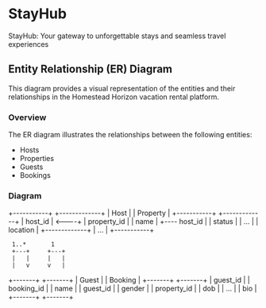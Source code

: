 # StayHub
StayHub: Your gateway to unforgettable stays and seamless travel experiences

## Entity Relationship (ER) Diagram

This diagram provides a visual representation of the entities and their relationships in the Homestead Horizon vacation rental platform.

### Overview

The ER diagram illustrates the relationships between the following entities:

- Hosts
- Properties
- Guests
- Bookings

### Diagram

 +-----------+        +-------------+
 |   Host    |        |   Property  |
 +-----------+        +-------------+
 |   host_id | <----+ | property_id |
 |   name    |      +---- host_id   |
 |   status  |           |   ...     |
 |  location |           +-------------+
 |  ...      |
 +-----------+

     1..*       1
     +---+     +---+
     |   |     |   |
     |   v     v   |
 +-------+     +-------+
 |  Guest  |     | Booking |
 +-------+     +-------+
 | guest_id |   | booking_id |
 |   name   |   |   guest_id |
 |  gender  |   | property_id |
 |   dob    |   |   ...     |
 |   bio    |   +-------+
 +-------+

